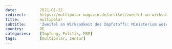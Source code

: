 ```yaml
---
date:          2021-01-22
redirect:      https://multipolar-magazin.de/artikel/zweifel-an-wirksamkeit
title:         multipolar
subtitle:      'Zweifel an Wirksamkeit des Impfstoffs: Ministerium weicht aus, Medien schweigen'
country:       DE
categories:    [Impfung, Politik, MSM]
tags:          [multipolar, zensur]
---
```

